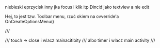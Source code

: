 niebieski eprzycisk inny jka focus i klik itp
Dincid jako textview a nie edit




Hej, to jest tzw. Toolbar menu, rzuć okiem na ovverride'a  OnCreateOptionsMenu()




/// <summary>
/// touch -> close i wlacz mainacitibity
/// albo timer i wlacz main activity
/// </summary>